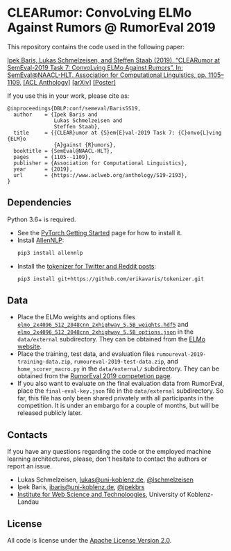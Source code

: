 # CLEARumor: ConvoLving ELMo Against Rumors @&nbsp;RumorEval 2019

This repository contains the code used in the following paper:

[Ipek Baris, Lukas Schmelzeisen, and Steffen Staab (2019). “CLEARumor at
SemEval-2019 Task 7: ConvoLving ELMo Against Rumors”. In: SemEval@NAACL-HLT.
Association for Computational Linguistics,
pp. 1105–1109.](paper.pdf)
[[ACL Anthology]](https://www.aclweb.org/anthology/papers/S/S19/S19-2193/)
[[arXiv]](https://arxiv.org/abs/1904.03084)
[[Poster]](poster.pdf)

If you use this in your work, please cite as:

```text
@inproceedings{DBLP:conf/semeval/BarisSS19,
  author    = {Ipek Baris and
               Lukas Schmelzeisen and
               Steffen Staab},
  title     = {{CLEAR}umor at {S}em{E}val-2019 Task 7: {C}onvo{L}ving {ELM}o
               {A}gainst {R}umors},
  booktitle = {SemEval@NAACL-HLT},
  pages     = {1105--1109},
  publisher = {Association for Computational Linguistics},
  year      = {2019},
  url       = {https://www.aclweb.org/anthology/S19-2193},
}
```

## Dependencies

Python 3.6+ is required.

* See the [PyTorch Getting Started](https://pytorch.org/get-started) page for
  how to install it.
* Install [AllenNLP](https://allennlp.org/tutorials):
  ```sh
  pip3 install allennlp
  ```
* Install the [tokenizer for Twitter and Reddit posts](https://github.com/erikavaris/tokenizer):
  ```sh
  pip3 install git+https://github.com/erikavaris/tokenizer.git
  ```

## Data

* Place the ELMo weights and options files
  [`elmo_2x4096_512_2048cnn_2xhighway_5.5B_weights.hdf5`](https://s3-us-west-2.amazonaws.com/allennlp/models/elmo/2x4096_512_2048cnn_2xhighway_5.5B/elmo_2x4096_512_2048cnn_2xhighway_5.5B_weights.hdf5)
  and [`elmo_2x4096_512_2048cnn_2xhighway_5.5B_options.json`](https://s3-us-west-2.amazonaws.com/allennlp/models/elmo/2x4096_512_2048cnn_2xhighway_5.5B/elmo_2x4096_512_2048cnn_2xhighway_5.5B_options.json)
  in the `data/external` subdirectory.
  They can be obtained from the [ELMo website](https://allennlp.org/elmo).
* Place the training, test data, and evaluation files
  `rumoureval-2019-training-data.zip`, `rumoureval-2019-test-data.zip`, and
  `home_scorer_macro.py` in the `data/external/` subdirectory.
  They can be obtained from the [RumorEval 2019 competetion
  page](https://competitions.codalab.org/competitions/19938).
* If you also want to evaluate on the final evaluation data from RumorEval,
  place the `final-eval-key.json` file in the `data/external` subdirectory.
  So far, this file has only been shared privately with all participants in the
  competition. It is under an embargo for a couple of months, but will be
  released publicly later.

## Contacts

If you have any questions regarding the code or the employed machine learning
architectures, please, don't hesitate to contact the authors or report an issue.

* Lukas Schmelzeisen, [lukas@uni-koblenz.de](mailto:lukas@uni-koblenz.de), [@lschmelzeisen](https://twitter.com/lschmelzeisen)
* Ipek Baris, [ibaris@uni-koblenz.de](mailto:ibaris@uni-koblenz.de), [@ipekbrs](https://twitter.com/ipekbrs)
* [Institute for Web Science and Technoloogies](https://west.uni-koblenz.de),
  University of Koblenz-Landau

## License

All code is license under the [Apache License Version 2.0](https://www.apache.org/licenses/LICENSE-2.0).
